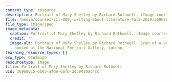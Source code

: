 ```yaml
---
content_type: resource
description: Portrait of Mary Shelley by Richard Rothwell. (Image courtesy of wikipedia.org.)
file: /media/courses/21l-000j-writing-about-literature-fall-2010/369680c56b05afde66fb2d59430ac4cc_21l-000jf10.jpg
file_type: image/jpeg
image_metadata:
  caption: Portrait of Mary Shelley by Richard Rothwell. (Image courtesy of [wikipedia.org](http://en.wikipedia.org/wiki/File:RothwellMaryShelley.jpg).)
  credit: ''
  image-alt: Portrait of Mary Shelley by Richard Rothwell. Scan of a print. Original
    housed at the National Portrait Gallery, London.
learning_resource_types: []
ocw_type: OCWImage
resourcetype: Image
title: Portrait of Mary Shelley by Richard Rothwell
uid: 369680c5-6b05-afde-66fb-2d59430ac4cc
---
```

